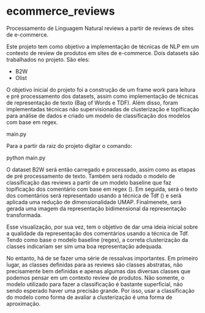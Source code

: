 # ecommerce_reviews
Processamento de Linguagem Natural reviews a partir de reviews de sites de e-commerce.

Este projeto tem como objetivo a implementação de técnicas de NLP em um contexto de review de produtos em sites de e-commerce. Dois datasets são trabalhados no projeto. São eles:

- B2W
- Olist

O objetivo inicial do projeto foi a construção de um frame work para leitura e pré processamento dos datasets, assim como implementação de técnicas de representação de texto (Bag of Words e TDF). Além disso, foram implementadas técnicas não supervisionadas de clusterização e topificação para análise de dados e criado um modelo de classificação dos modelos com base em regex. 


main.py

Para a partir da raiz do projeto digitar o comando: 

python main.py

O dataset B2W será então carregado e processado, assim como as etapas de pré processamento de texto. Também será rodado o modelo de classificação das reviews a partir de um modelo baseline que faz topificação dos comentário com base em regex (). Em seguida, será o texto dos comentários será representado usando a técnica de Tdf () e será aplicada uma redução de dimensionalidade UMAP. Finalmenete, será gerada uma imagem da representação bidimensional da representação transformada.

Esse visualização, por sua vez, tem o objetivo de dar uma ideia inicial sobre a qualidade da representação dos comentários usando a técnica de Tdf. Tendo como base o modelo baseline (regex), a correta clusterização da classes indicariam ser sim uma boa representação adequada.

No entanto, há de se fazer uma série de ressalvas importantes. Em primeiro lugar, as classes definidas para as reviews são classes abstratas, não precisamente bem definidas e apenas algumas das diversas classes que podemos pensar em um contexto review de produtos. Não somente, o modelo utilizado para fazer a classificação é bastante superficial, não sendo esperado haver uma precisão grande. Por isso, usar a classificação do modelo como forma de avaliar a clusterização é uma forma de aproximação.
